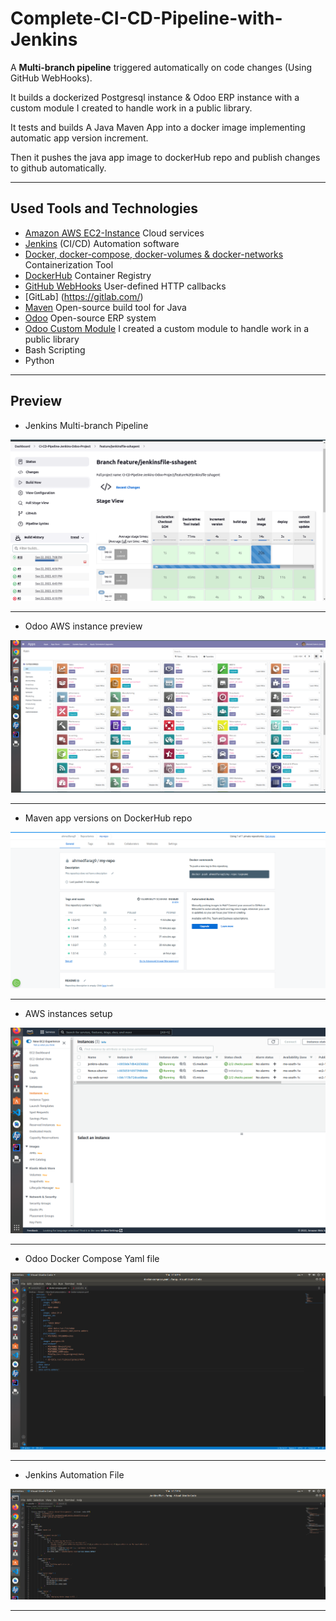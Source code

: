 # Complete-CI-CD-Pipeline-with-Jenkins


A **Multi-branch pipeline** triggered automatically on code changes (Using GitHub WebHooks).


It builds a dockerized Postgresql instance & Odoo ERP instance with a custom module I created to handle work in a public library. 


It tests and builds A Java Maven App into a docker image implementing automatic app version increment.


Then it pushes the java app image to dockerHub repo and publish changes to github automatically.

------------

## Used Tools and Technologies

- [Amazon AWS EC2-Instance](https://aws.amazon.com/) Cloud services
- [Jenkins](https://www.jenkins.io/) (CI/CD) Automation software
- [Docker, docker-compose, docker-volumes & docker-networks](https://www.docker.com/) Containerization Tool
- [DockerHub](https://hub.docker.com/) Container Registry
- [GitHub WebHooks](https://docs.github.com/en/developers/webhooks-and-events/webhooks/about-webhooks) User-defined HTTP callbacks
- [GitLab] (https://gitlab.com/)
- [Maven](https://maven.apache.org/) Open-source build tool for Java
- [Odoo](https://www.odoo.com/) Open-source ERP system
- [Odoo Custom Module](https://github.com/ahmedfarag9/library_app) I created a custom module to handle work in a public library
- Bash Scripting
- Python

---

## Preview

- Jenkins Multi-branch Pipeline

![](images/image1.png)

---

- Odoo AWS instance preview

![](images/image2.png)

---

- Maven app versions on DockerHub repo

![](images/image3.png)

---

- AWS instances setup

![](images/image4.png)

---


- Odoo Docker Compose Yaml file

![](images/image5.png)

---

- Jenkins Automation File

![](images/image6.png)

---
